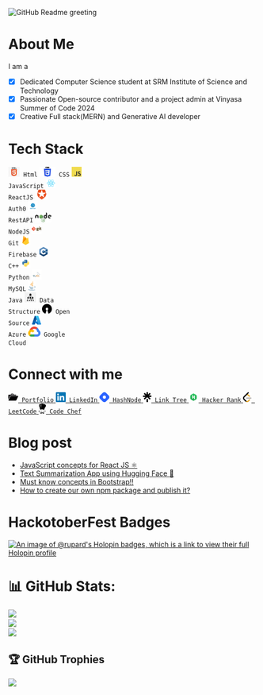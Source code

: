![GitHub Readme greeting](https://github.com/Rupa-Rd/Rupa-Rd/assets/102663541/3bfd21ab-efac-45c9-83aa-871d9a0360f8)

# About Me
I am a
- [x] Dedicated Computer Science student at SRM Institute of Science and Technology
- [x] Passionate Open-source contributor and a project admin at Vinyasa Summer of Code 2024
- [x] Creative Full stack(MERN) and Generative AI developer

<!-- Tech Stacks -->
# Tech Stack
<code><img height="20" src="/tech-stack/html.png"> Html</code>
<code><img height="20" src="/tech-stack/css.png"> CSS</code>
<code><img height="20" src="https://raw.githubusercontent.com/github/explore/80688e429a7d4ef2fca1e82350fe8e3517d3494d/topics/javascript/javascript.png"> JavaScript</code>
<code><img height="20" src="https://raw.githubusercontent.com/github/explore/80688e429a7d4ef2fca1e82350fe8e3517d3494d/topics/react/react.png"> ReactJS</code>
<code><img height="20" src="/tech-stack/auth0.png"> Auth0</code>
<code><img height="20" src="/tech-stack/rest-api.jpeg"> RestAPI</code>
<code><img height="20" src="/tech-stack/node.png"> NodeJS</code>
<code><img height="20" src="https://raw.githubusercontent.com/github/explore/80688e429a7d4ef2fca1e82350fe8e3517d3494d/topics/git/git.png"> Git</code>
<code><img height="20" src="https://raw.githubusercontent.com/github/explore/80688e429a7d4ef2fca1e82350fe8e3517d3494d/topics/firebase/firebase.png"> Firebase</code>
<code><img height="20" src="https://raw.githubusercontent.com/github/explore/80688e429a7d4ef2fca1e82350fe8e3517d3494d/topics/cpp/cpp.png"> C++</code>
<code><img height="20" src="https://raw.githubusercontent.com/github/explore/80688e429a7d4ef2fca1e82350fe8e3517d3494d/topics/python/python.png"> Python</code>
<code><img height="20" src="https://raw.githubusercontent.com/github/explore/80688e429a7d4ef2fca1e82350fe8e3517d3494d/topics/mysql/mysql.png"> MySQL</code>
<code><img height="20" src="/tech-stack/java.png"> Java</code>
<code><img height="20" src="/tech-stack/dsa.png"> Data Structure</code>
<code><img height="20" src="/tech-stack/open-source.png"> Open Source</code>
<code><img height="20" src="/tech-stack/azure.png"> Azure</code>
<code><img height="20" src="/tech-stack/gcp.png"> Google Cloud</code>

<!-- Socials -->
# Connect with me
<a href="https://rupa-rd.github.io/portfolio.rd/" > 
  <code><img height="20" src="/socials/portfolio.png"> Portfolio</code> 
<a/>
<a href="https://www.linkedin.com/in/roopa-dharshini-104526239/" > <code><img height="20" src="/socials/linkedin.png"> LinkedIn</code> <a/>
<a href="https://hashnode.com/@Rd23" > <code><img height="20" src="/socials/hashnode.png"> HashNode</code> <a/>
<a href="https://linktr.ee/roopa_rd" > <code><img height="20" src="/socials/linktree.png"> Link Tree</code> <a/>
<a href="https://www.hackerrank.com/profile/RA2111003020345" > <code><img height="20" src="/socials/hackerrank.png"> Hacker Rank</code> <a/>
<a href="https://leetcode.com/u/user0207t/" > <code><img height="20" src="/socials/leetcode.png"> LeetCode</code> <a/>
<a href="https://www.codechef.com/users/r00pa23" > <code><img height="20" src="/socials/codechef.png"> Code Chef</code> <a/>




# Blog post
<!-- BLOG-POST-LIST:START -->
- [JavaScript concepts for React JS ⚛️](https://rupard.hashnode.dev/javascript-concepts-for-react-js)
- [Text Summarization App using Hugging Face 🤗](https://rupard.hashnode.dev/text-summarization-app-using-hugging-face)
- [Must know concepts in Bootstrap!!](https://rupard.hashnode.dev/must-know-concepts-in-bootstrap)
- [How to create our own npm package and publish it?](https://rupard.hashnode.dev/how-to-create-our-own-npm-package-and-publish-it)
<!-- BLOG-POST-LIST:END -->

<!-- Hackotober Fest badge -->
# HackotoberFest Badges
[![An image of @rupard's Holopin badges, which is a link to view their full Holopin profile](https://holopin.me/rupard)](https://holopin.io/@rupard)



# 📊 GitHub Stats:
![](https://github-readme-stats.vercel.app/api?username=Rupa-Rd&theme=react&hide_border=false&include_all_commits=false&count_private=false)<br/>
![](https://github-readme-streak-stats.herokuapp.com/?user=Rupa-Rd&theme=react&hide_border=false)<br/>
![](https://github-readme-stats.vercel.app/api/top-langs/?username=Rupa-Rd&theme=react&hide_border=false&include_all_commits=false&count_private=false&layout=compact)

## 🏆 GitHub Trophies
![](https://github-profile-trophy.vercel.app/?username=Rupa-Rd&theme=gitdimmed&no-frame=false&no-bg=true&margin-w=4)

